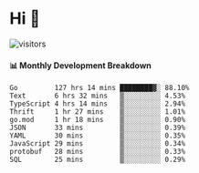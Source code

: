 # Hi 👋
 
![visitors](https://visitor-badge.glitch.me/badge?page_id=sorcererxw.sorcererx)

#### 📊 Monthly Development Breakdown

<!--START_SECTION:waka-->
```text
Go         127 hrs 14 mins ████████▓░ 88.10%
Text       6 hrs 32 mins   ▒░░░░░░░░░ 4.53%
TypeScript 4 hrs 14 mins   ▒░░░░░░░░░ 2.94%
Thrift     1 hr 27 mins    ▒░░░░░░░░░ 1.01%
go.mod     1 hr 18 mins    ▒░░░░░░░░░ 0.90%
JSON       33 mins         ▒░░░░░░░░░ 0.39%
YAML       30 mins         ▒░░░░░░░░░ 0.35%
JavaScript 29 mins         ▒░░░░░░░░░ 0.34%
protobuf   28 mins         ▒░░░░░░░░░ 0.33%
SQL        25 mins         ▒░░░░░░░░░ 0.29%
```
<!--END_SECTION:waka-->
